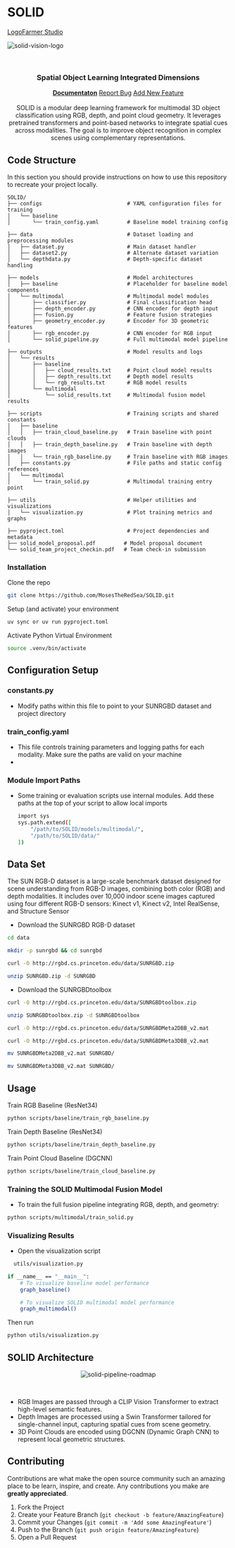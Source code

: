 # SOLID 

[LogoFarmer Studio](https://dribbble.com/shots/25590129-S-Eye-Logo-Design)

![solid-vision-logo](https://github.com/MosesTheRedSea/SOLID/blob/main/solid-vision-design.jpg)

<br />
<p align="center">
  <h3 align="center">Spatial Object Learning Integrated Dimensions</h3>
  <p align="center">
    <a href="https://github.com/catiaspsilva/README-template/blob/main/images/docs.txt"><strong>Documentaton</strong></a>
    <a href="https://github.com/catiaspsilva/README-template/issues">Report Bug</a>
    <a href="https://github.com/catiaspsilva/README-template/issues">Add New Feature</a><br><br>
    SOLID is a modular deep learning framework for multimodal 3D object classification using RGB, depth, and point cloud geometry. It leverages pretrained transformers and point-based networks to integrate spatial cues across modalities. The goal is to improve object recognition in complex scenes using complementary representations.
  </p>
</p>


<!-- GETTING STARTED -->
## Code Structure

In this section you should provide instructions on how to use this repository to recreate your project locally.

```
SOLID/
├── configs                           # YAML configuration files for training
│   └── baseline
│       └── train_config.yaml         # Baseline model training config

├── data                              # Dataset loading and preprocessing modules
│   ├── dataset.py                    # Main dataset handler
│   ├── dataset2.py                   # Alternate dataset variation
│   └── depthdata.py                  # Depth-specific dataset handling

├── models                            # Model architectures
│   ├── baseline                      # Placeholder for baseline model components
│   └── multimodal                    # Multimodal model modules
│       ├── classifier.py             # Final classification head
│       ├── depth_encoder.py          # CNN encoder for depth input
│       ├── fusion.py                 # Feature fusion strategies
│       ├── geometry_encoder.py       # Encoder for 3D geometric features
│       ├── rgb_encoder.py            # CNN encoder for RGB input
│       └── solid_pipeline.py         # Full multimodal model pipeline

├── outputs                           # Model results and logs
│   └── results
│       ├── baseline
│       │   ├── cloud_results.txt     # Point cloud model results
│       │   ├── depth_results.txt     # Depth model results
│       │   └── rgb_results.txt       # RGB model results
│       └── multimodal
│           └── solid_results.txt     # Multimodal fusion model results

├── scripts                           # Training scripts and shared constants
│   ├── baseline
│   │   ├── train_cloud_baseline.py   # Train baseline with point clouds
│   │   ├── train_depth_baseline.py   # Train baseline with depth images
│   │   └── train_rgb_baseline.py     # Train baseline with RGB images
│   ├── constants.py                  # File paths and static config references
│   └── multimodal
│       └── train_solid.py            # Multimodal training entry point

├── utils                             # Helper utilities and visualizations
│   └── visualization.py              # Plot training metrics and graphs

├── pyproject.toml                    # Project dependencies and metadata
├── solid_model_proposal.pdf         # Model proposal document
└── solid_team_project_checkin.pdf   # Team check-in submission
```

### Installation

Clone the repo
   ```bash
   git clone https://github.com/MosesTheRedSea/SOLID.git
   ```
Setup (and activate) your environment
  ```bash
 uv sync or uv run pyproject.toml
  ```
Activate Python Virtual Environment

```bash
source .venv/bin/activate
```

## Configuration Setup

### constants.py
- Modify paths within this file to point to your SUNRGBD dataset and project directory

### train_config.yaml
- This file controls training parameters and logging paths for each modality. Make sure the paths are valid on your machine
- 
### Module Import Paths
- Some training or evaluation scripts use internal modules. Add these paths at the top of your script to allow local imports
  ```bash
  import sys
  sys.path.extend([
      "/path/to/SOLID/models/multimodal/",
      "/path/to/SOLID/data/"
  ])
  ```
<!-- USAGE EXAMPLES -->

## Data Set 
The SUN RGB-D dataset is a large-scale benchmark dataset designed for scene understanding from RGB-D images, combining both color (RGB) and depth modalities. It includes over 10,000 indoor scene images captured using four different RGB-D sensors: Kinect v1, Kinect v2, Intel RealSense, and Structure Sensor

- Download the SUNRGBD RGB-D dataset
  
```bash
cd data

mkdir -p sunrgbd && cd sunrgbd

curl -O http://rgbd.cs.princeton.edu/data/SUNRGBD.zip

unzip SUNRGBD.zip -d SUNRGBD
```

- Download the SUNRGBDtoolbox

```bash
curl -O http://rgbd.cs.princeton.edu/data/SUNRGBDtoolbox.zip

unzip SUNRGBDtoolbox.zip -d SUNRGBDtoolbox

curl -O http://rgbd.cs.princeton.edu/data/SUNRGBDMeta2DBB_v2.mat

curl -O http://rgbd.cs.princeton.edu/data/SUNRGBDMeta3DBB_v2.mat

mv SUNRGBDMeta2DBB_v2.mat SUNRGBD/

mv SUNRGBDMeta3DBB_v2.mat SUNRGBD/
```

## Usage

Train RGB Baseline (ResNet34)

```bash
python scripts/baseline/train_rgb_baseline.py
```

Train Depth Baseline  (ResNet34)

```bash
python scripts/baseline/train_depth_baseline.py
```

Train Point Cloud Baseline (DGCNN)

```bash
python scripts/baseline/train_cloud_baseline.py
```

### Training the SOLID Multimodal Fusion Model
- To train the full fusion pipeline integrating RGB, depth, and geometry:

```bash
python scripts/multimodal/train_solid.py
```

### Visualizing Results

- Open the visualization script

```bash
  utils/visualization.py
```

```bash
if __name__ == "__main__":
    # To visualize baseline model performance
    graph_baseline()

    # To visualize SOLID multimodal model performance
    graph_multimodal()
```

Then run

```bash
python utils/visualization.py
```

<!-- ROADMAP -->
## SOLID Architecture

<p align="center">
  <img src="https://github.com/MosesTheRedSea/SOLID/blob/main/solid-pipeline.jpg" alt="solid-pipeline-roadmap" />
</p><br>

  - RGB Images are passed through a CLIP Vision Transformer to extract high-level semantic features.
  - Depth Images are processed using a Swin Transformer tailored for single-channel input, capturing spatial cues from scene geometry.
  - 3D Point Clouds are encoded using DGCNN (Dynamic Graph CNN) to represent local geometric structures.

<!-- CONTRIBUTING -->
## Contributing

Contributions are what make the open source community such an amazing place to be learn, inspire, and create. Any contributions you make are **greatly appreciated**.

1. Fork the Project
2. Create your Feature Branch (`git checkout -b feature/AmazingFeature`)
3. Commit your Changes (`git commit -m 'Add some AmazingFeature'`)
4. Push to the Branch (`git push origin feature/AmazingFeature`)
5. Open a Pull Request

